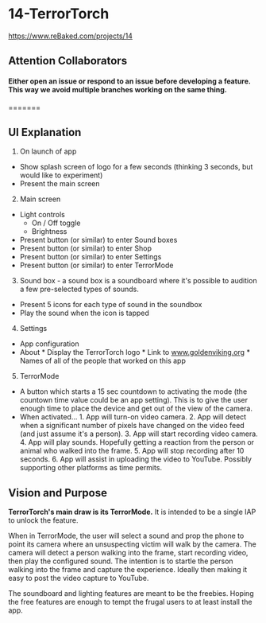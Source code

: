 14-TerrorTorch
==============

https://www.reBaked.com/projects/14

## Attention Collaborators

#### Either open an issue or respond to an issue before developing a feature. This way we avoid multiple branches working on the same thing.

=======
## UI Explanation
1.  On launch of app
  *  Show splash screen of logo for a few seconds (thinking 3 seconds, but would like to experiment)
  *  Present the main screen

2.  Main screen
  * Light controls
    *  On / Off toggle
    *  Brightness
  *  Present button (or similar) to enter Sound boxes
  *  Present button (or similar) to enter Shop
  *  Present button (or similar) to enter Settings
  *  Present button (or similar) to enter TerrorMode

3.  Sound box - a sound box is a soundboard where it's possible to audition a few pre-selected types of sounds.
  *  Present 5 icons for each type of sound in the soundbox
  *  Play the sound when the icon is tapped

4.  Settings
  *  App configuration
  *  About
    *  Display the TerrorTorch logo
    *  Link to www.goldenviking.org
    *  Names of all of the people that worked on this app

5.  TerrorMode
  *  A button which starts a 15 sec countdown to activating the mode (the countown time value could be an app setting).  This is to give the user enough time to place the device and get out of the view of the camera.
  *  When activated...
    1.  App will turn-on video camera.
    2.  App will detect when a significant number of pixels have changed on the video feed (and just assume it's a person).
    3.  App will start recording video camera.
    4.  App will play sounds.  Hopefully getting a reaction from the person or animal who walked into the frame.
    5.  App will stop recording after 10 seconds.
    6.  App will assist in uploading the video to YouTube.  Possibly supporting other platforms as time permits.

## Vision and Purpose

**TerrorTorch's main draw is its TerrorMode.**  It is intended to be a single IAP to unlock the feature.

When in TerrorMode, the user will select a sound and prop the phone to point its camera where an unsuspecting victim will walk by the camera.  The camera will detect a person walking into the frame, start recording video, then play the configured sound.  The intention is to startle the person walking into the frame and capture the experience.  Ideally then making it easy to post the video capture to YouTube.

The soundboard and lighting features are meant to be the freebies.  Hoping the free features are enough to tempt the frugal users to at least install the app.
